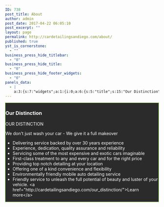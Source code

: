 ```yaml
---
ID: 738
post_title: About
author: admin
post_date: 2017-04-22 06:05:10
post_excerpt: ""
layout: page
permalink: http://cardetailingsandiego.com/about/
published: true
yst_is_cornerstone:
  - ""
business_press_hide_titlebar:
  - "0"
business_press_hide_title:
  - "0"
business_press_hide_footer_widgets:
  - "0"
panels_data:
  - |
    a:3:{s:7:"widgets";a:1:{i:0;a:6:{s:5:"title";s:15:"Our Distinction";s:4:"text";s:725:"<p>OUR DISTINCTION</p><p>We don't just wash your car - We give it a full makeover</p><ul><li>Delivering service backed by over 30 years experience</li><li>Experience, dedication, quality assurance and reliability</li><li>Servicing some of the most expensive and exotic cars imaginable</li><li>First-class treatment to any and every car and for the right price</li><li>Providing top notch detailing at your location</li><li>Offering one of a kind convenience and flexibility</li><li>Environmentally friendly mobile auto detailing service</li><li>Friendly service to unleash the full potential of beauty and luster of your vehicle. &lt;a href="http://cardetailingsandiego.com/our_distinction/"&gt;Learn more&lt;/a&gt;</li></ul>";s:20:"text_selected_editor";s:7:"tinymce";s:5:"autop";b:1;s:12:"_sow_form_id";s:13:"590102eb6ab77";s:11:"panels_info";a:6:{s:5:"class";s:31:"SiteOrigin_Widget_Editor_Widget";s:4:"grid";i:0;s:4:"cell";i:0;s:2:"id";i:0;s:9:"widget_id";s:36:"0e9ac4f1-a100-4e08-9ae3-63c1bf888326";s:5:"style";a:8:{s:2:"id";s:21:"about_our_distinction";s:5:"class";s:28:"<p class="center large"></p>";s:10:"background";s:7:"#2b2b2b";s:27:"background_image_attachment";b:0;s:18:"background_display";s:8:"parallax";s:12:"border_color";s:7:"#81d742";s:10:"font_color";s:7:"#ffffff";s:10:"link_color";s:7:"#dd3333";}}}}s:5:"grids";a:1:{i:0;a:2:{s:5:"cells";i:1;s:5:"style";a:0:{}}}s:10:"grid_cells";a:1:{i:0;a:4:{s:4:"grid";i:0;s:5:"index";i:0;s:6:"weight";i:1;s:5:"style";a:0:{}}}}
---
```

<div id="pl-738"  class="panel-layout" ><div id="pg-738-0"  class="panel-grid panel-no-style" ><div id="pgc-738-0-0"  class="panel-grid-cell"  data-weight="1" ><div id="panel-738-0-0-0" class="so-panel widget widget_sow-editor panel-first-child panel-last-child" data-index="0" data-style="{&quot;id&quot;:&quot;about_our_distinction&quot;,&quot;class&quot;:&quot;&lt;p class=\&quot;center large\&quot;&gt;&lt;\/p&gt;&quot;,&quot;background&quot;:&quot;#2b2b2b&quot;,&quot;background_image_attachment&quot;:false,&quot;background_display&quot;:&quot;parallax&quot;,&quot;border_color&quot;:&quot;#81d742&quot;,&quot;font_color&quot;:&quot;#ffffff&quot;,&quot;link_color&quot;:&quot;#dd3333&quot;}" ><div class="p classcenter largep panel-widget-style panel-widget-style-for-738-0-0-0" id="about_our_distinction" ><div class="so-widget-sow-editor so-widget-sow-editor-base"><h3 class="widget-title">Our Distinction</h3>
<div class="siteorigin-widget-tinymce textwidget">
	<p>OUR DISTINCTION</p>
<p>We don't just wash your car - We give it a full makeover</p>
<ul>
<li>Delivering service backed by over 30 years experience</li>
<li>Experience, dedication, quality assurance and reliability</li>
<li>Servicing some of the most expensive and exotic cars imaginable</li>
<li>First-class treatment to any and every car and for the right price</li>
<li>Providing top notch detailing at your location</li>
<li>Offering one of a kind convenience and flexibility</li>
<li>Environmentally friendly mobile auto detailing service</li>
<li>Friendly service to unleash the full potential of beauty and luster of your vehicle. &lt;a href="http://cardetailingsandiego.com/our_distinction/"&gt;Learn more&lt;/a&gt;</li>
</ul>
</div>
</div></div></div></div></div></div>

<style type="text/css" class="panels-style" data-panels-style-for-post="738">@import url(http://cardetailingsandiego.com/wp-content/plugins/siteorigin-panels/inc/../css/front-flex.css); #pgc-738-0-0 { width:100%;width:calc(100% - ( 0 * 30px ) ) } #pl-738 .so-panel { margin-bottom:30px } #pl-738 .so-panel:last-child { margin-bottom:0px } #panel-738-0-0-0> .panel-widget-style { background-color:#2b2b2b;border:1px solid #81d742;color:#ffffff } #panel-738-0-0-0 a { color:#dd3333 } @media (max-width:780px){ #pg-738-0.panel-no-style, #pg-738-0.panel-has-style > .panel-row-style { -webkit-flex-direction:column;-ms-flex-direction:column;flex-direction:column } #pg-738-0 .panel-grid-cell { margin-right:0 } #pg-738-0 .panel-grid-cell { width:100% } #pl-738 .panel-grid-cell { padding:0 } #pl-738 .panel-grid .panel-grid-cell-empty { display:none } #pl-738 .panel-grid .panel-grid-cell-mobile-last { margin-bottom:0px }  } </style>